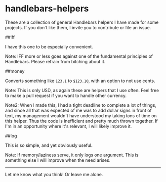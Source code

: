 handlebars-helpers
==============

These are a collection of general Handlebars helpers I have made for some projects.  If you don't like them, I invite you to contribute or file an issue.

##iff

I have this one to be especially convenient.

Note:  IFF more or less goes against one of the fundamental principles of Handlebars.  Please refrain from bitching about it.

##money

Converts something like ```123.1``` to ```$123.10```, with an option to not use cents.

Note:  This is only USD, as again these are helpers that I use often.  Feel free to make a pull request if you want to handle other currency.

Note2:  When I made this, I had a tight deadline to complete a lot of things, and since all that was expected of me was to add dollar signs in front of text, my management wouldn't have understood my taking tons of time on this helper.  Thus the code is inefficient and pretty much thrown together.  If I'm in an opportunity where it's relevant, I will likely improve it.

##log

This is so simple, and yet obviously useful.

Note:  If memory/laziness serve, it only logs one argument.  This is something else I will improve when the need arises.

----------------
Let me know what you think!  Or leave me alone.
